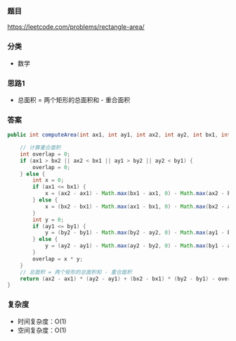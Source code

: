 ### 题目
https://leetcode.com/problems/rectangle-area/

### 分类
* 数学

### 思路1
* 总面积 = 两个矩形的总面积和 - 重合面积

### 答案
```java
public int computeArea(int ax1, int ay1, int ax2, int ay2, int bx1, int by1, int bx2, int by2) {

    // 计算重合面积
    int overlap = 0;
    if (ax1 > bx2 || ax2 < bx1 || ay1 > by2 || ay2 < by1) {
        overlap = 0;
    } else {
        int x = 0;
        if (ax1 <= bx1) {
            x = (ax2 - ax1) - Math.max(bx1 - ax1, 0) - Math.max(ax2 - bx2, 0);
        } else {
            x = (bx2 - bx1) - Math.max(ax1 - bx1, 0) - Math.max(bx2 - ax2, 0);
        }
        int y = 0;
        if (ay1 <= by1) {
            y = (by2 - by1) - Math.max(by2 - ay2, 0) - Math.max(ay1 - by1, 0);
        } else {
            y = (ay2 - ay1) - Math.max(ay2 - by2, 0) - Math.max(by1 - ay1, 0);
        }
        overlap = x * y;
    }
    // 总面积 = 两个矩形的总面积和 - 重合面积
    return (ax2 - ax1) * (ay2 - ay1) + (bx2 - bx1) * (by2 - by1) - overlap;
}
```

### 复杂度
* 时间复杂度：O(1)
* 空间复杂度：O(1)
